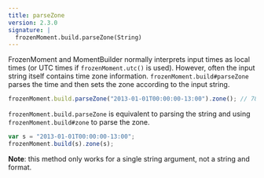 ```yaml
---
title: parseZone
version: 2.3.0
signature: |
  frozenMoment.build.parseZone(String)
---
```



FrozenMoment and MomentBuilder normally interprets input times as local times (or UTC times if `frozenMoment.utc()` is used). However, often the input string itself contains time zone information. `frozenMoment.build#parseZone` parses the time and then sets the zone according to the input string.

```javascript
frozenMoment.build.parseZone("2013-01-01T00:00:00-13:00").zone(); // 780
```

`frozenMoment.build.parseZone` is equivalent to parsing the string and using `frozenMoment.build#zone` to parse the zone.

```javascript
var s = "2013-01-01T00:00:00-13:00";
frozenMoment.build(s).zone(s);
```

**Note**: this method only works for a single string argument, not a string and format.

